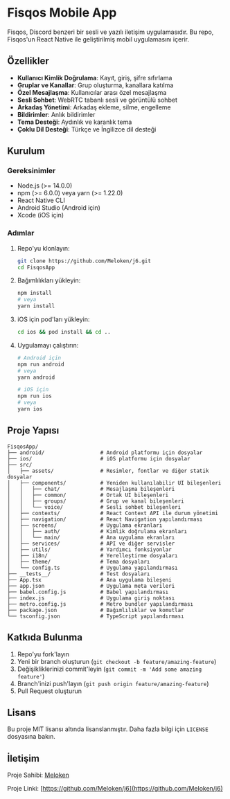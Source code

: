 # Fisqos Mobile App

Fisqos, Discord benzeri bir sesli ve yazılı iletişim uygulamasıdır. Bu repo, Fisqos'un React Native ile geliştirilmiş mobil uygulamasını içerir.

## Özellikler

- **Kullanıcı Kimlik Doğrulama**: Kayıt, giriş, şifre sıfırlama
- **Gruplar ve Kanallar**: Grup oluşturma, kanallara katılma
- **Özel Mesajlaşma**: Kullanıcılar arası özel mesajlaşma
- **Sesli Sohbet**: WebRTC tabanlı sesli ve görüntülü sohbet
- **Arkadaş Yönetimi**: Arkadaş ekleme, silme, engelleme
- **Bildirimler**: Anlık bildirimler
- **Tema Desteği**: Aydınlık ve karanlık tema
- **Çoklu Dil Desteği**: Türkçe ve İngilizce dil desteği

## Kurulum

### Gereksinimler

- Node.js (>= 14.0.0)
- npm (>= 6.0.0) veya yarn (>= 1.22.0)
- React Native CLI
- Android Studio (Android için)
- Xcode (iOS için)

### Adımlar

1. Repo'yu klonlayın:
   ```bash
   git clone https://github.com/Meloken/j6.git
   cd FisqosApp
   ```

2. Bağımlılıkları yükleyin:
   ```bash
   npm install
   # veya
   yarn install
   ```

3. iOS için pod'ları yükleyin:
   ```bash
   cd ios && pod install && cd ..
   ```

4. Uygulamayı çalıştırın:
   ```bash
   # Android için
   npm run android
   # veya
   yarn android

   # iOS için
   npm run ios
   # veya
   yarn ios
   ```

## Proje Yapısı

```
FisqosApp/
├── android/                  # Android platformu için dosyalar
├── ios/                      # iOS platformu için dosyalar
├── src/
│   ├── assets/               # Resimler, fontlar ve diğer statik dosyalar
│   ├── components/           # Yeniden kullanılabilir UI bileşenleri
│   │   ├── chat/             # Mesajlaşma bileşenleri
│   │   ├── common/           # Ortak UI bileşenleri
│   │   ├── groups/           # Grup ve kanal bileşenleri
│   │   └── voice/            # Sesli sohbet bileşenleri
│   ├── contexts/             # React Context API ile durum yönetimi
│   ├── navigation/           # React Navigation yapılandırması
│   ├── screens/              # Uygulama ekranları
│   │   ├── auth/             # Kimlik doğrulama ekranları
│   │   └── main/             # Ana uygulama ekranları
│   ├── services/             # API ve diğer servisler
│   ├── utils/                # Yardımcı fonksiyonlar
│   ├── i18n/                 # Yerelleştirme dosyaları
│   ├── theme/                # Tema dosyaları
│   └── config.ts             # Uygulama yapılandırması
├── __tests__/                # Test dosyaları
├── App.tsx                   # Ana uygulama bileşeni
├── app.json                  # Uygulama meta verileri
├── babel.config.js           # Babel yapılandırması
├── index.js                  # Uygulama giriş noktası
├── metro.config.js           # Metro bundler yapılandırması
├── package.json              # Bağımlılıklar ve komutlar
└── tsconfig.json             # TypeScript yapılandırması
```

## Katkıda Bulunma

1. Repo'yu fork'layın
2. Yeni bir branch oluşturun (`git checkout -b feature/amazing-feature`)
3. Değişikliklerinizi commit'leyin (`git commit -m 'Add some amazing feature'`)
4. Branch'inizi push'layın (`git push origin feature/amazing-feature`)
5. Pull Request oluşturun

## Lisans

Bu proje MIT lisansı altında lisanslanmıştır. Daha fazla bilgi için `LICENSE` dosyasına bakın.

## İletişim

Proje Sahibi: [Meloken](https://github.com/Meloken)

Proje Linki: [https://github.com/Meloken/j6](https://github.com/Meloken/j6)
